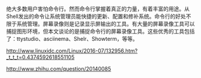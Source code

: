 绝大多数用户害怕命令行。然而命令行掌握着真正的力量，有着丰富的用途。从Shell发出的命令让系统管理员能快捷的更新、配置和修补系统。命令行的好处不限于系统管理。屏幕录像则是记录显示屏输出的工具。有大量的屏幕录像工具可以捕捉图形环境，但本文谈论的是捕捉命令行的屏幕录像工具。这些优秀的工具包括了：ttystudio、asciinema、Shelr、Showterm，等等。


http://www.linuxidc.com/Linux/2016-07/132956.htm?_t_t_t=0.4374592618551105


http://www.zhihu.com/question/20140085